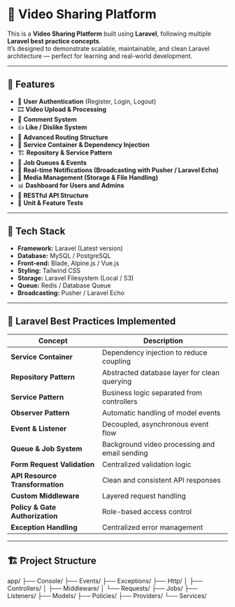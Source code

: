 # 🎥 Video Sharing Platform

This is a **Video Sharing Platform** built using **Laravel**, following multiple **Laravel best practice concepts**.  
It’s designed to demonstrate scalable, maintainable, and clean Laravel architecture — perfect for learning and real-world development.

---

## 🚀 Features

- 🔐 **User Authentication** (Register, Login, Logout)
- 🎞️ **Video Upload & Processing**
- 💬 **Comment System**
- 👍 **Like / Dislike System**
- 🧭 **Advanced Routing Structure**
- 🧩 **Service Container & Dependency Injection**
- 🏗️ **Repository & Service Pattern**
- 🧵 **Job Queues & Events**
- 📡 **Real-time Notifications (Broadcasting with Pusher / Laravel Echo)**
- 📁 **Media Management (Storage & File Handling)**
- 📊 **Dashboard for Users and Admins**
- 🧰 **RESTful API Structure**
- 🧪 **Unit & Feature Tests**

---

## 🧱 Tech Stack

- **Framework:** Laravel (Latest version)
- **Database:** MySQL / PostgreSQL
- **Front-end:** Blade, Alpine.js / Vue.js
- **Styling:** Tailwind CSS
- **Storage:** Laravel Filesystem (Local / S3)
- **Queue:** Redis / Database Queue
- **Broadcasting:** Pusher / Laravel Echo

---

## 🧭 Laravel Best Practices Implemented

| Concept | Description |
|----------|--------------|
| **Service Container** | Dependency injection to reduce coupling |
| **Repository Pattern** | Abstracted database layer for clean querying |
| **Service Pattern** | Business logic separated from controllers |
| **Observer Pattern** | Automatic handling of model events |
| **Event & Listener** | Decoupled, asynchronous event flow |
| **Queue & Job System** | Background video processing and email sending |
| **Form Request Validation** | Centralized validation logic |
| **API Resource Transformation** | Clean and consistent API responses |
| **Custom Middleware** | Layered request handling |
| **Policy & Gate Authorization** | Role-based access control |
| **Exception Handling** | Centralized error management |

---

## 🏗️ Project Structure

app/
├── Console/
├── Events/
├── Exceptions/
├── Http/
│ ├── Controllers/
│ ├── Middleware/
│ └── Requests/
├── Jobs/
├── Listeners/
├── Models/
├── Policies/
├── Providers/
└── Services/